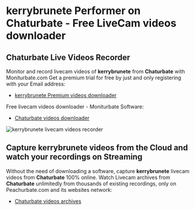 # kerrybrunete Performer on Chaturbate - Free LiveCam videos downloader

## Chaturbate Live Videos Recorder

Monitor and record livecam videos of **kerrybrunete** from **Chaturbate** with Moniturbate.com
Get a premium trial for free by just and only registering with your Email address:
* [kerrybrunete Premium videos downloader](https://moniturbate.com/request-demo-licence-key.html)

Free livecam videos downloader - Moniturbate Software:
* [Chaturbate videos downloader](https://moniturbate.com/moniturbate-download-software.html)

![kerrybrunete livecam videos recorder](https://peachurnet.com/templates/moniturbate-software.png)


## Capture kerrybrunete videos from the Cloud and watch your recordings on Streaming

Without the need of downloading a software, capture **kerrybrunete** livecam videos from **Chaturbate** 100% online.
Watch Livecam archives from **Chaturbate** unlimitedly from thousands of existing recordings, only on Peachurbate.com and its websites network:
* [Chaturbate videos archives](https://peachurnet.com/)
